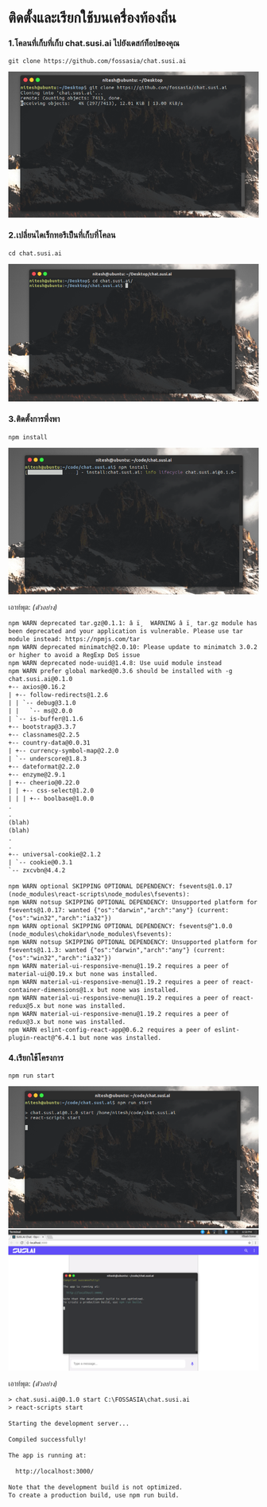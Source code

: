 # ติดตั้งและเรียกใช้บนเครื่องท้องถิ่น

###  1.โคลนที่เก็บที่เก็บ chat.susi.ai ไปยังเดสก์ท็อปของคุณ

`git clone https://github.com/fossasia/chat.susi.ai`

![โคลนคอมไพล์](./img/gitclone.png)

### 2.เปลี่ยนไดเร็กทอรีเป็นที่เก็บที่โคลน

`cd chat.susi.ai`

![ซีดี](./img/cd.png)

### 3.ติดตั้งการพึ่งพา

`npm install`

![ติดตั้ง npm](./img/npmistall.png)

เอาท์พุต: *(ตัวอย่าง)*

    npm WARN deprecated tar.gz@0.1.1: â ï¸  WARNING â ï¸ tar.gz module has been deprecated and your application is vulnerable. Please use tar module instead: https://npmjs.com/tar
    npm WARN deprecated minimatch@2.0.10: Please update to minimatch 3.0.2 or higher to avoid a RegExp DoS issue
    npm WARN deprecated node-uuid@1.4.8: Use uuid module instead
    npm WARN prefer global marked@0.3.6 should be installed with -g
    chat.susi.ai@0.1.0
    +-- axios@0.16.2
    | +-- follow-redirects@1.2.6
    | | `-- debug@3.1.0
    | |   `-- ms@2.0.0
    | `-- is-buffer@1.1.6
    +-- bootstrap@3.3.7
    +-- classnames@2.2.5
    +-- country-data@0.0.31
    | +-- currency-symbol-map@2.2.0
    | `-- underscore@1.8.3
    +-- dateformat@2.2.0
    +-- enzyme@2.9.1
    | +-- cheerio@0.22.0
    | | +-- css-select@1.2.0
    | | | +-- boolbase@1.0.0
    .
    .
    (blah)
    (blah)
    .
    .
    +-- universal-cookie@2.1.2
    | `-- cookie@0.3.1
    `-- zxcvbn@4.4.2

    npm WARN optional SKIPPING OPTIONAL DEPENDENCY: fsevents@1.0.17 (node_modules\react-scripts\node_modules\fsevents):
    npm WARN notsup SKIPPING OPTIONAL DEPENDENCY: Unsupported platform for fsevents@1.0.17: wanted {"os":"darwin","arch":"any"} (current: {"os":"win32","arch":"ia32"})
    npm WARN optional SKIPPING OPTIONAL DEPENDENCY: fsevents@^1.0.0 (node_modules\chokidar\node_modules\fsevents):
    npm WARN notsup SKIPPING OPTIONAL DEPENDENCY: Unsupported platform for fsevents@1.1.3: wanted {"os":"darwin","arch":"any"} (current: {"os":"win32","arch":"ia32"})
    npm WARN material-ui-responsive-menu@1.19.2 requires a peer of material-ui@0.19.x but none was installed.
    npm WARN material-ui-responsive-menu@1.19.2 requires a peer of react-container-dimensions@1.x but none was installed.
    npm WARN material-ui-responsive-menu@1.19.2 requires a peer of react-redux@5.x but none was installed.
    npm WARN material-ui-responsive-menu@1.19.2 requires a peer of redux@3.x but none was installed.
    npm WARN eslint-config-react-app@0.6.2 requires a peer of eslint-plugin-react@^6.4.1 but none was installed.

### 4.เรียกใช้โครงการ

`npm run start`

![เริ่มการทำงาน](./img/run.png)
![เริ่มการทำงาน](./img/run2.png)

เอาท์พุต: *(ตัวอย่าง)*

    > chat.susi.ai@0.1.0 start C:\FOSSASIA\chat.susi.ai
    > react-scripts start
    
    Starting the development server...
    
    Compiled successfully!

    The app is running at:

      http://localhost:3000/

    Note that the development build is not optimized.
    To create a production build, use npm run build.
